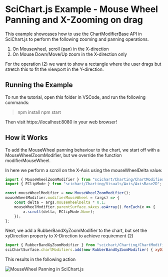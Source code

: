 # SciChart.js Example - Mouse Wheel Panning and X-Zooming on drag

This example showcases how to use the ChartModifierBase API in SciChart.js to perform the following 
zooming and panning operations. 

1. On Mousewheel, scroll (pan) in the X-direction
2. On Mouse Down/Move/Up zoom in the X-direction only 

For the operation (2) we want to show a rectangle where the user drags but stretch this to fit the viewport in the Y-direction.

## Running the Example

To run the tutorial, open this folder in VSCode, and run the following commands:

> npm install
> npm start 

Then visit https://localhost:8080 in your web browser! 

## How it Works

To add the MouseWheel panning behaviour to the chart, we start off with a MouseWheelZoomModifier, but we override the function modifierMouseWheel.

In here we perform a scroll on the X-Axis using the mouseWheelDelta value:

```javascript
import { MouseWheelZoomModifier } from "scichart/Charting/ChartModifiers/MouseWheelZoomModifier";
import { EClipMode } from "scichart/Charting/Visuals/Axis/AxisBase2D";

const mouseWheelModifier = new MouseWheelZoomModifier();
mouseWheelModifier.modifierMouseWheel = (args) => {
    const delta = args.mouseWheelDelta * 0.1;
    mouseWheelModifier.parentSurface.xAxes.asArray().forEach(x => {
        x.scroll(delta, EClipMode.None);
    });
};
```
Next, we add a RubberBandXyZoomModifier to the chart, but set the xyDirection property to X-Direction to achieve requirement (2)

```javascript
import { RubberBandXyZoomModifier } from "scichart/Charting/ChartModifiers/RubberBandXyZoomModifier";
sciChartSurface.chartModifiers.add(new RubberBandXyZoomModifier( { xyDirection: EXyDirection.XDirection }));
```

This results in the following action 

![MouseWheel Panning in SciChart.js](https://www.scichart.com/wp-content/uploads/2021/05/mousewheel-panning.gif)
